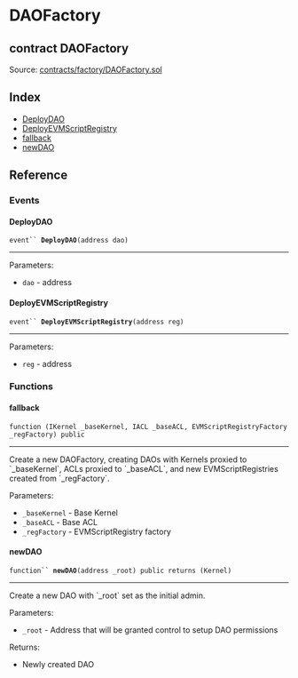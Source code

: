 # DAOFactory

## contract DAOFactory

Source: [contracts/factory/DAOFactory.sol](https://github.com/aragon/aragonOS/blob/v4.4.0/contracts/factory/DAOFactory.sol)

## Index

* [DeployDAO](daofactory.md#deploydao)
* [DeployEVMScriptRegistry](daofactory.md#deployevmscriptregistry)
* [fallback](daofactory.md#fallback)
* [newDAO](daofactory.md#newdao)

## Reference

### Events

#### **DeployDAO** <a href="#deploydao" id="deploydao"></a>

`event`` `**`DeployDAO`**`(address dao)`

***

Parameters:

* `dao` - address

#### **DeployEVMScriptRegistry** <a href="#deployevmscriptregistry" id="deployevmscriptregistry"></a>

`event`` `**`DeployEVMScriptRegistry`**`(address reg)`

***

Parameters:

* `reg` - address

### Functions

#### **fallback** <a href="#fallback" id="fallback"></a>

`function (IKernel _baseKernel, IACL _baseACL, EVMScriptRegistryFactory _regFactory) public`

***

Create a new DAOFactory, creating DAOs with Kernels proxied to \`\_baseKernel\`, ACLs proxied to \`\_baseACL\`, and new EVMScriptRegistries created from \`\_regFactory\`.

Parameters:

* `_baseKernel` - Base Kernel
* `_baseACL` - Base ACL
* `_regFactory` - EVMScriptRegistry factory

#### **newDAO** <a href="#newdao" id="newdao"></a>

`function`` `**`newDAO`**`(address _root) public returns (Kernel)`

***

Create a new DAO with \`\_root\` set as the initial admin.

Parameters:

* `_root` - Address that will be granted control to setup DAO permissions

Returns:

* Newly created DAO
